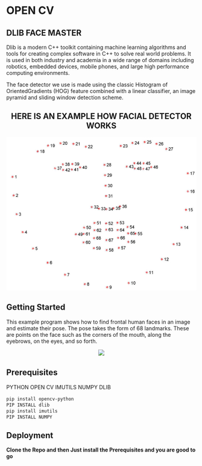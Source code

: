 # OPEN CV
## DLIB FACE MASTER

Dlib is a modern C++ toolkit containing machine learning algorithms and tools for creating complex software in C++ to solve real world problems. It is used in both industry and academia in a wide range of domains including robotics, embedded devices, mobile phones, and large high performance computing environments.

The face detector we use is made using the classic Histogram of OrientedGradients (HOG) feature combined with a linear classifier, an image pyramid and sliding window detection scheme.

<div align="center">
<h2>HERE IS AN EXAMPLE HOW FACIAL DETECTOR WORKS</h2>
</div>

<p align="center">
  <img src="Examples/landmarks.png">
</p>

## Getting Started 

This example program shows how to find frontal human faces in an image and estimate their pose.  The pose takes the form of 68 landmarks.  These are points on the face such as the corners of the mouth, along the eyebrows, on the eyes, and so forth.


<p align="center">
  <img src="Examples/svm3.gif">
</p>


## Prerequisites

PYTHON
OPEN CV
IMUTILS
NUMPY
DLIB
```
pip install opencv-python
PIP INSTALL dlib
pip install imutils
PIP INSTALL NUMPY
```

## Deployment

**Clone the Repo and then Just install the Prerequisites and you are good to go**

